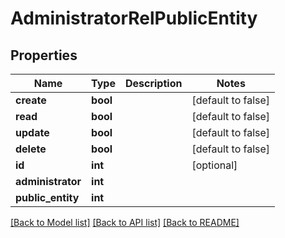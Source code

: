 # AdministratorRelPublicEntity

## Properties
Name | Type | Description | Notes
------------ | ------------- | ------------- | -------------
**create** | **bool** |  | [default to false]
**read** | **bool** |  | [default to false]
**update** | **bool** |  | [default to false]
**delete** | **bool** |  | [default to false]
**id** | **int** |  | [optional] 
**administrator** | **int** |  | 
**public_entity** | **int** |  | 

[[Back to Model list]](../README.md#documentation-for-models) [[Back to API list]](../README.md#documentation-for-api-endpoints) [[Back to README]](../README.md)


